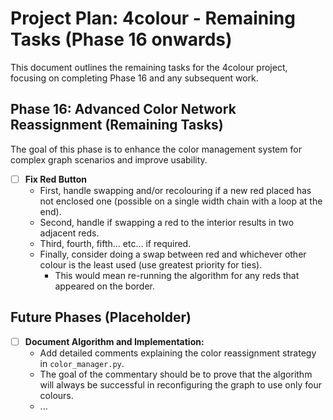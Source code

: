 # Project Plan: 4colour - Remaining Tasks (Phase 16 onwards)

This document outlines the remaining tasks for the 4colour project, focusing on completing Phase 16 and any subsequent work.

## Phase 16: Advanced Color Network Reassignment (Remaining Tasks)

The goal of this phase is to enhance the color management system for complex graph scenarios and improve usability.

- [ ] **Fix Red Button**
    *   First, handle swapping and/or recolouring if a new red placed has not enclosed one (possible on a single width chain with a loop at the end).
    *   Second, handle if swapping a red to the interior results in two adjacent reds.
    *   Third, fourth, fifth... etc... if required.
    *   Finally, consider doing a swap between red and whichever other colour is the least used (use greatest priority for ties).
        *   This would mean re-running the algorithm for any reds that appeared on the border.

## Future Phases (Placeholder)

- [ ] **Document Algorithm and Implementation:**
    *   Add detailed comments explaining the color reassignment strategy in `color_manager.py`.
    *   The goal of the commentary should be to prove that the algorithm will always be successful in reconfiguring the graph to use only four colours.
    *   ...
